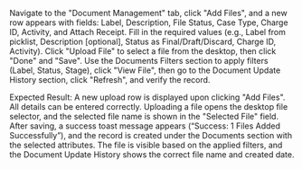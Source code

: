 Navigate to the "Document Management" tab, click "Add Files", and a new row appears with fields: Label, Description, File Status, Case Type, Charge ID, Activity, and Attach Receipt. Fill in the required values (e.g., Label from picklist, Description [optional], Status as Final/Draft/Discard, Charge ID, Activity). Click "Upload File" to select a file from the desktop, then click "Done" and "Save". Use the Documents Filters section to apply filters (Label, Status, Stage), click "View File", then go to the Document Update History section, click "Refresh", and verify the record.

Expected Result:
A new upload row is displayed upon clicking "Add Files". All details can be entered correctly. Uploading a file opens the desktop file selector, and the selected file name is shown in the "Selected File" field. After saving, a success toast message appears (“Success: 1 Files Added Successfully”), and the record is created under the Documents section with the selected attributes. The file is visible based on the applied filters, and the Document Update History shows the correct file name and created date.
